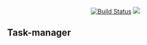 <p align="center">
    <a href="https://travis-ci.org/ravilushqa/project-lvl4-s199"><img src="https://travis-ci.org/ravilushqa/project-lvl4-s199.svg" alt="Build Status"></a>
    <a href="https://codeclimate.com/github/ravilushqa/project-lvl4-s199/maintainability"><img src="https://api.codeclimate.com/v1/badges/42b5ea5a9c2cd874522b/maintainability" /></a>
</p>

## Task-manager